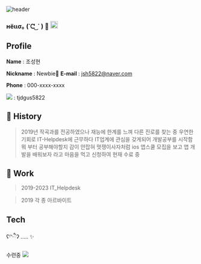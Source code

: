 ![header](https://capsule-render.vercel.app/api?text=이력서!)

### нёιισ｡ (˙ᘧ ͜ ˙ ) 👋 <img src="https://github.com/tjdgus5822/tjdgus5822/assets/144208258/8d2c0106-6913-486a-9ff4-ff2d4204e889" width="20" height="20">

<!-- img src="https://github.com/tjdgus5822/tjdgus5822/assets/144208258/8d2c0106-6913-486a-9ff4-ff2d4204e889" width="20" height="20" -->



## Profile


**Name** : 조성현

**Nickname** : Newbie🐣
**E-mail** : jsh5822@naver.com

**Phone** : 000-xxxx-xxxx

**<img src="https://img.shields.io/badge/Github-181717?style=for-the-badge&logo=Github&logoColor=white">** : tjdgus5822

## 🌱 History

>2019년 작곡과를 전공하였으나 재능에 한계를 느껴 다른 진로를 찾는 중 우연한 기회로 IT-Helpdesk에 근무하다 IT업계에 관심을 갖게되어 개발공부를 시작함
>뭐 부터 공부해야할지 감이 안잡혀 멋쟁이사자처럼 ios 앱스쿨 모집을 보고 앱 개발을 배워보자 라고 마음을 먹고 신청하여 현재 수료 중

## 🕺 Work

>2019-2023 IT_Helpdesk

>2019 각 종 아르바이트

## Tech

ʕ·͡ˑ·ཻʔ ..... ✨

수련중 <img src="https://img.shields.io/badge/Swift-F05138?style=for-the-badge&logo=Swift&logoColor=white">

